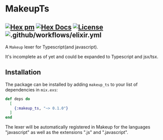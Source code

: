 # MakeupTs

## [![Hex pm](http://img.shields.io/hexpm/v/makeup_ts.svg?style=flat)](https://hex.pm/packages/makeup_ts) [![Hex Docs](https://img.shields.io/badge/hex-docs-9768d1.svg)](https://hexdocs.pm/makeup_ts) [![License](https://img.shields.io/badge/License-MIT-blue.svg)](https://opensource.org/licenses/MIT)![.github/workflows/elixir.yml](https://github.com/begedin/makeup_ts/workflows/.github/workflows/elixir.yml/badge.svg)

<!-- MDOC !-->

A `Makeup` lexer for Typescript(and javascript).

It's incomplete as of yet and could be expanded to Typescript and jsx/tsx.

## Installation

The package can be installed
by adding `makeup_ts` to your list of dependencies in `mix.exs`:

```elixir
def deps do
  [
    {:makeup_ts, "~> 0.1.0"}
  ]
end
```
The lexer will be automatically registered in Makeup for the languages "javascript" as well as the extensions ".js" and ".javascript".
